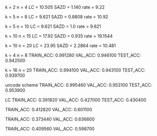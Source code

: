 k = 2
n = 4
LC = 10.505
SAZD = 1.140
rate = 9.22


k = 5
n = 8
LC = 9.621
SAZD = 0.8808
rate = 10.92

k = 5
n = 10
LC = 9.621
SAZD = 1.0
rate = 9.621


k = 10
n = 15
LC = 17.92
SAZD = 0.935
rate = 19.1544



k = 10
n = 20
LC = 23.95
SAZD = 2.2864
rate = 10.481



k = 4
n = 8
TRAIN_ACC:      0.991280
VAL_ACC:        0.946100
TEST_ACC:        0.942500

k = 16
n = 20
TRAIN_ACC:      0.994100
VAL_ACC:        0.943100
TEST_ACC:       0.939700

uncode scheme
TRAIN_ACC:	0.995460
VAL_ACC:	0.953100
TEST_ACC:	0.953900

LC
TRAIN_ACC:	0.391820
VAL_ACC:	0.427000
TEST_ACC:	0.430400


TRAIN_ACC:	0.412820
VAL_ACC:	0.601100

TRAIN_ACC:	0.373440
VAL_ACC:	0.636600

TRAIN_ACC:	0.409560
VAL_ACC:	0.598700